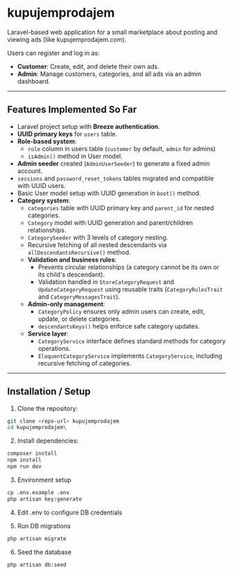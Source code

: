 # kupujemprodajem

Laravel-based web application for a small marketplace about posting and viewing ads (like kupujemprodajem.com).

Users can register and log in as:

- **Customer**: Create, edit, and delete their own ads.
- **Admin**: Manage customers, categories, and all ads via an admin dashboard.

---

## Features Implemented So Far

- Laravel project setup with **Breeze authentication**.
- **UUID primary keys** for `users` table.
- **Role-based system**:
  - `role` column in users table (`customer` by default, `admin` for admins)
  - `isAdmin()` method in User model.
- **Admin seeder** created (`AdminUserSeeder`) to generate a fixed admin account.
- `sessions` and `password_reset_tokens` tables migrated and compatible with UUID users.
- Basic User model setup with UUID generation in `boot()` method.
- **Category system**:
  - `categories` table with UUID primary key and `parent_id` for nested categories.
  - `Category` model with UUID generation and parent/children relationships.
  - `CategorySeeder` with 3 levels of category nesting.
  - Recursive fetching of all nested descendants via `allDescendantsRecursive()` method.
  - **Validation and business rules**:
    - Prevents circular relationships (a category cannot be its own or its child's descendant).
    - Validation handled in `StoreCategoryRequest` and `UpdateCategoryRequest` using reusable traits (`CategoryRulesTrait` and `CategoryMessagesTrait`).
  - **Admin-only management**:
    - `CategoryPolicy` ensures only admin users can create, edit, update, or delete categories.
    - `descendantsKeys()` helps enforce safe category updates.
  - **Service layer**:
    - `CategoryService` interface defines standard methods for category operations.
    - `EloquentCategoryService` implements `CategoryService`, including recursive fetching of categories.


---

## Installation / Setup

1. Clone the repository:

```bash
git clone <repo-url> kupujemprodajem
cd kupujemprodajem\
```

2. Install dependencies:

```bash
composer install
npm install
npm run dev
```

3. Environment setup

```bash
cp .env.example .env
php artisan key:generate
```

4. Edit .env to configure DB credentials

5. Run DB migrations

```bash
php artisan migrate
```

6. Seed the database

```bash
php artisan db:seed
```